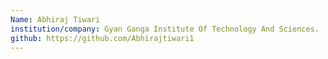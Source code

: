 ```yaml
---
Name: Abhiraj Tiwari
institution/company: Gyan Ganga Institute Of Technology And Sciences. 
github: https://github.com/Abhirajtiwari1
---
```

